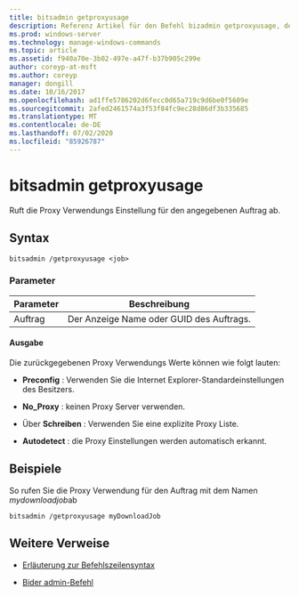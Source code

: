 ```yaml
---
title: bitsadmin getproxyusage
description: Referenz Artikel für den Befehl bizadmin getproxyusage, der die Einstellung für die Proxy Verwendung für den angegebenen Auftrag abruft.
ms.prod: windows-server
ms.technology: manage-windows-commands
ms.topic: article
ms.assetid: f940a70e-3b02-497e-a47f-b37b905c299e
author: coreyp-at-msft
ms.author: coreyp
manager: dongill
ms.date: 10/16/2017
ms.openlocfilehash: ad1ffe5786202d6fecc0d65a719c9d6be0f5609e
ms.sourcegitcommit: 2afed2461574a3f53f84fc9ec28d86df3b335685
ms.translationtype: MT
ms.contentlocale: de-DE
ms.lasthandoff: 07/02/2020
ms.locfileid: "85926787"
---
```

# <a name="bitsadmin-getproxyusage"></a>bitsadmin getproxyusage

Ruft die Proxy Verwendungs Einstellung für den angegebenen Auftrag ab.

## <a name="syntax"></a>Syntax

```
bitsadmin /getproxyusage <job>
```

### <a name="parameters"></a>Parameter

| Parameter | Beschreibung |
| -------------- | -------------- |
| Auftrag | Der Anzeige Name oder GUID des Auftrags. |

#### <a name="output"></a>Ausgabe

Die zurückgegebenen Proxy Verwendungs Werte können wie folgt lauten:

- **Preconfig** : Verwenden Sie die Internet Explorer-Standardeinstellungen des Besitzers.

- **No_Proxy** : keinen Proxy Server verwenden.

- Über **Schreiben** : Verwenden Sie eine explizite Proxy Liste.

- **Autodetect** : die Proxy Einstellungen werden automatisch erkannt.

## <a name="examples"></a>Beispiele

So rufen Sie die Proxy Verwendung für den Auftrag mit dem Namen *mydownloadjob*ab

```
bitsadmin /getproxyusage myDownloadJob
```

## <a name="additional-references"></a>Weitere Verweise

- [Erläuterung zur Befehlszeilensyntax](command-line-syntax-key.md)

- [Bider admin-Befehl](bitsadmin.md)
